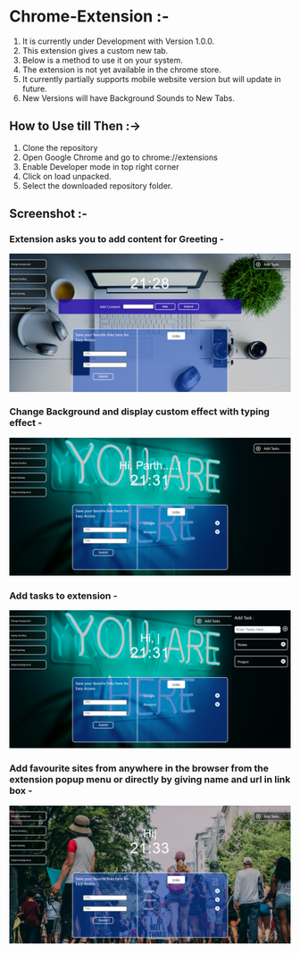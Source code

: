 # Chrome-Extension :-

1. It is currently under Development with Version 1.0.0.
2. This extension gives a custom new tab. 
3. Below is a method to use it on your system. 
4. The extension is not yet available in the chrome store.
5. It currently partially supports mobile website version but will update in future.
6. New Versions will have Background Sounds to New Tabs. 

## How to Use till Then :->

1. Clone the repository
2. Open Google Chrome and go to chrome://extensions
3. Enable Developer mode in top right corner
4. Click on load unpacked.
5. Select the downloaded repository folder.

## Screenshot :-

### Extension asks you to add content for Greeting -

![](Images/NewTabImages/Add_Content_for_Greeting.png)

### Change Background and display custom effect with typing effect -

![](Images/NewTabImages/Change_Background.png)

### Add tasks to extension -

![](Images/NewTabImages/Add_Tasks.png)

### Add favourite sites from anywhere in the browser from the extension popup menu or directly by giving name and url in link box -

![](Images/NewTabImages/Add_Favourite_Sites.png)